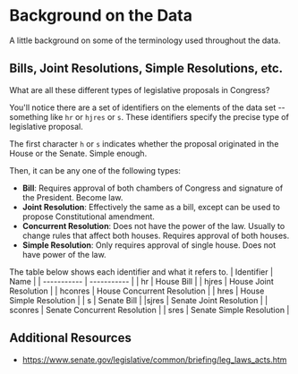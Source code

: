 # Background on the Data

A little background on some of the terminology used throughout the data.

## Bills, Joint Resolutions, Simple Resolutions, etc.

What are all these different types of legislative proposals in Congress?

You'll notice there are a set of identifiers on the elements of the data set -- something like `hr` or `hjres` or `s`. These identifiers specify the precise type of legislative proposal.

The first character `h` or `s` indicates whether the proposal originated in the House or the Senate. Simple enough.

Then, it can be any one of the following types:

* **Bill**: Requires approval of both chambers of Congress and signature of the President. Become law.
* **Joint Resolution**: Effectively the same as a bill, except can be used to propose Constitutional amendment.
* **Concurrent Resolution**: Does not have the power of the law. Usually to change rules that affect both houses. Requires approval of both houses.
* **Simple Resolution**: Only requires approval of single house. Does not have power of the law.

The table below shows each identifier and what it refers to. 
| Identifier  |  Name       |
| ----------- | ----------- | 
| hr          | House Bill  |
| hjres       | House Joint Resolution |
| hconres | House Concurrent Resolution |
| hres | House Simple Resolution |
| s | Senate Bill |
|sjres | Senate Joint Resolution |
| sconres | Senate Concurrent Resolution |
| sres | Senate Simple Resolution |

## Additional Resources

* https://www.senate.gov/legislative/common/briefing/leg_laws_acts.htm
